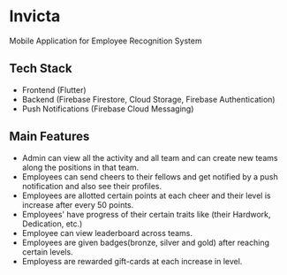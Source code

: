 # Invicta

Mobile Application for Employee Recognition System

## Tech Stack

- Frontend (Flutter)
- Backend (Firebase Firestore, Cloud Storage, Firebase Authentication)
- Push Notifications (Firebase Cloud Messaging)

## Main Features

- Admin can view all the activity and all team and can create new teams along the positions in that team.
- Employees can send cheers to their fellows and get notified by a push notification and also see their profiles.
- Employees are allotted certain points at each cheer and their level is increase after every 50 points.
- Employees' have progress of their certain traits like (their Hardwork, Dedication, etc.)
- Employee can view leaderboard across teams.
- Employees are given badges(bronze, silver and gold) after reaching certain levels.
- Employess are rewarded gift-cards at each increase in level.

